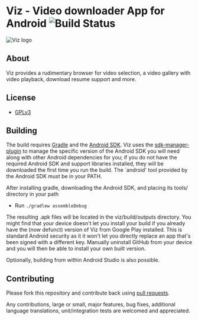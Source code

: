 # Viz - Video downloader App for Android  ![Build Status][1]

![Viz logo][2]

## About

Viz provides a rudimentary browser for video selection, a video gallery with
video playback, download resume support and more.

## License

*  [GPLv3](http://www.gnu.org/licenses/gpl-3.0-standalone.html)

## Building

The build requires [Gradle](http://gradle.org/downloads) and the
[Android SDK](https://developer.android.com/sdk/index.html). Viz uses
the [sdk-manager-plugin](http://github.com/JakeWharton/sdk-manager-plugin)
to manage the specific version of the Android SDK you will need along with other
Android dependencies for you; if you do not have the required
Android SDK and support libraries installed, they will be downloaded the
first time you run the build. The `android' tool provided by the Android SDK
must be in your PATH.

After installing gradle, downloading the Android SDK, and placing its tools/
directory in your path

* Run `./gradlew assembleDebug`

The resulting .apk files  will be located in the viz/build/outputs directory.
You might find that your device doesn't let you install your build if you
already have the (now defunct) version of Viz from Google Play installed.
This is standard Android security as it it won't let you directly replace an
app that's been signed with a different key.  Manually uninstall GitHub from
your device and you will then be able to install your own built version.

Optionally, building from within Android Studio is also possible.

## Contributing

Please fork this repository and contribute back using
[pull requests](https://github.com/github/android/pulls).

Any contributions, large or small, major features, bug fixes, additional
language translations, unit/integration tests are welcomed and appreciated.

[1]: https://api.travis-ci.org/svrana/Viz.svg?branch=master
[2]: http://vranix.com/viz_video_downloader_logo_21.png
